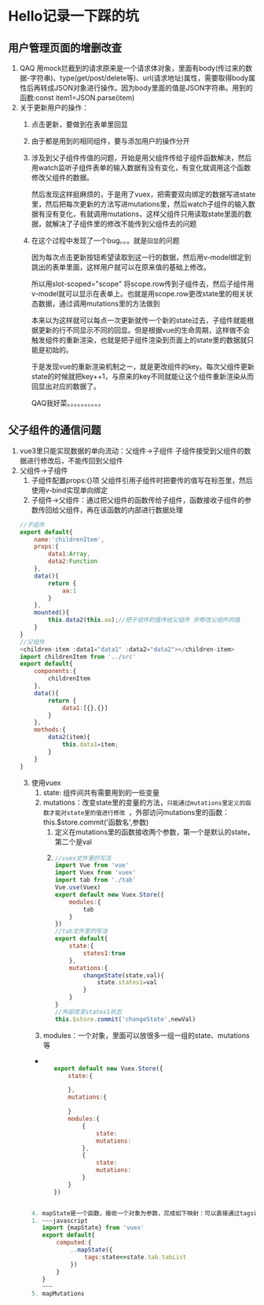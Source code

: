 # Hello记录一下踩的坑

## 用户管理页面的增删改查

1. QAQ 用mock拦截到的请求原来是一个请求体对象，里面有body(传过来的数据-字符串)、type(get/post/delete等)、url(请求地址)属性，需要取得body属性后再转成JSON对象进行操作。因为body里面的值是JSON字符串。用到的函数:const item1=JSON.parse(item)
2. 关于更新用户的操作：
   1. 点击更新，要做到在表单里回显
   2. 由于都是用到的相同组件，要与添加用户的操作分开
   
   1. 涉及到父子组件传值的问题，开始是用父组件传给子组件函数解决，然后用watch监听子组件表单的输入数据有没有变化，有变化就调用这个函数修改父组件的数据。

      然后发现这样挺麻烦的，于是用了vuex，把需要双向绑定的数据写进state里，然后把每次更新的方法写进mutations里，然后watch子组件的输入数据有没有变化，有就调用mutations，这样父组件只用读取state里面的数据，就解决了子组件里的修改不能传到父组件去的问题
   2. 在这个过程中发现了一个bug。。。就是`回显`的问题

      因为每次点击更新按钮希望读取到这一行的数据，然后用v-model绑定到跳出的表单里面，这样用户就可以在原来值的基础上修改。

      所以用slot-scoped="scope" 将scope.row传到子组件去，然后子组件用v-model就可以显示在表单上。也就是用scope.row更改state里的相关状态数据，通过调用mutations里的方法做到

      本来以为这样就可以每点一次更新就传一个新的state过去，子组件就能根据更新的行不同显示不同的回显。但是根据vue的生命周期，这样做不会触发组件的重新渲染，也就是把子组件渲染到页面上的state里的数据就只能是初始的。

      于是发现vue的重新渲染机制之一，就是更改组件的key。每次父组件更新state的时候就把key++1，与原来的key不同就能让这个组件重新渲染从而回显出对应的数据了。

      QAQ我好菜。。。。。。。。。。

      



## 父子组件的通信问题
1. vue3里只能实现数据的单向流动：父组件->子组件 子组件接受到父组件的数据进行修改后，不能传回到父组件
2. 父组件->子组件
   1. 子组件配置props:{}项 父组件引用子组件时把要传的值写在标签里，然后使用v-bind实现单向绑定
   2. 子组件->父组件：通过把父组件的函数传给子组件，函数接收子组件的参数传回给父组件，再在该函数的内部进行数据处理
   ~~~javascript
   //子组件
   export default{
       name:'childrenItem',
       props:{
           data1:Array,
           data2:Function
       },
       data(){
           return {
               aa:1
           }
       },
       mounted(){
           this.data2(this.aa);//把子组件的值传给父组件 并修改父组件的值
       }
   }
   //父组件
   <children-item :data1="data1" :data2="data2"></children-item>
   import childrenItem from '../src'
   export default{
       components:{
           childrenItem
       },
       data(){
           return {
               data1:[{},{}]
           }
       },
       methods:{
           data2(item){
               this.data1=item;
           }
       }
   }
   ~~~  
   3. 使用vuex
      1. state: 组件间共有需要用到的一些变量
      2. mutations：改变state里的变量的方法，`只能通过mutations里定义的函数才能对state里的值进行修改 `，外部访问mutations里的函数：this.$store.commit('函数名',参数)
         1. 定义在mutations里的函数接收两个参数，第一个是默认的state，第二个是val
         2. ~~~javascript
            //vuex文件里的写法
            import Vue from 'vue'
            import Vuex from 'vuex'
            import tab from './tab'
            Vue.use(Vuex)
            export default new Vuex.Store({
                modules:{
                    tab
                }
            })
            //tab文件里的写法
            export default{
                state:{
                    states1:true
                },
                mutations:{
                    changeState(state,val){
                        state.states1=val
                    }
                }
            }
            //外部改变states1状态
            this.$store.commit('changeState',newVal)
            ~~~ 
      3. modules：一个对象，里面可以放很多一组一组的state、mutations等
        * ~~~javascript

             export default new Vuex.Store({
                 state:{

                 },
                 mutations:{

                 }
                 modules:{
                     {
                         state:
                         mutations:
                     },
                     {
                         state:
                         mutations:
                     }
                 }
             }) 
         ~~~javascript

      4. mapState是一个函数，接收一个对象为参数，完成如下映射：可以直接通过tags访问this.$store.state.tab.tabList的状态
         1. ~~~javascript
            import {mapState} from 'vuex'
            export default{
                computed:{
                    ..mapState({
                        tags:state=>state.tab.tabList
                    })
                }
            }
            ~~~
      5. mapMutations
